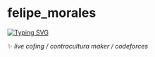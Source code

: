 # felipe_morales

[![Typing SVG](https://readme-typing-svg.herokuapp.com?font=Fira+Code&size=22&duration=3000&pause=1000&color=00FF00&width=500&lines=%3E+programmer_student;%3E+live+coding;%3E+contracultura+maker)](https://git.io/typing-svg)

✨ *live cofing / contracultura maker / codeforces*
